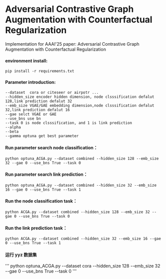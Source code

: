# Adversarial Contrastive Graph Augmentation with Counterfactual Regularization
Implementation for AAAI'25 paper: Adversarial Contrastive Graph Augmentation with Counterfactual Regularization

#### environment install:

```
pip install -r requirements.txt
```

#### Parameter introduction:

```
--dataset  cora or citeseer or airpotr ...
--hidden_size encoder hidden dimension, node clsssification defalut 128,link prediction defalut 32
--emb_size VGAE/GAE embedding dimension,node clsssification defalut 32,link prediction defalut 16
--gae selct VGAE or GAE
--use_bns use bn
--task 0 is node clsssification, and 1 is link prediction
--alpha
--beta
--gamma optuna get best parameter
```



#### Run parameter search node classification：

```
python optuna_ACGA.py --dataset combined --hidden_size 128 --emb_size 32 --gae 0 --use_bns True --task 0
```

#### Run parameter search link prediction：

```
python optuna_ACGA.py --dataset combined --hidden_size 32 --emb_size 16 --gae 0 --use_bns True --task 1
```



#### Run the node classification task：

```
python ACGA.py --dataset combined --hidden_size 128 --emb_size 32 --gae 0 --use_bns True --task 0
```

#### Run the link prediction task：

```
python ACGA.py --dataset combined --hidden_size 32 --emb_size 16 --gae 0 --use_bns True --task 1
```

#### 运行 yyz 数据集


'''
python optuna_ACGA.py --dataset cora --hidden_size 128 --emb_size 32 --gae 0 --use_bns True --task 0
'''

